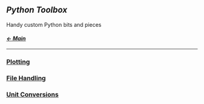 ## _Python Toolbox_

Handy custom Python bits and pieces

#### _[&larr; Main](index.md)_

---

### [Plotting](plotting.md)

### [File Handling](file_handling.md)

### [Unit Conversions](unit_conversions.md)



